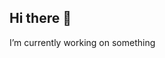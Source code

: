 ## Hi there 👋

<!--
**st348957/st348957** is a ✨ _special_ ✨ repository because its `README.md` (this file) appears on your GitHub profile.

Here are some ideas to get you started:

- 🔭 I’m currently working on ?
- 🌱 I’m currently learning ?
- 👯 I’m looking to collaborate on ?
- 🤔 I’m looking for help with ?
- 💬 Ask me about ?
- 📫 How to reach me: ...
- 😄 Pronouns: die/tryin
- ⚡ Fun fact: ...
-->

I’m currently working on something
